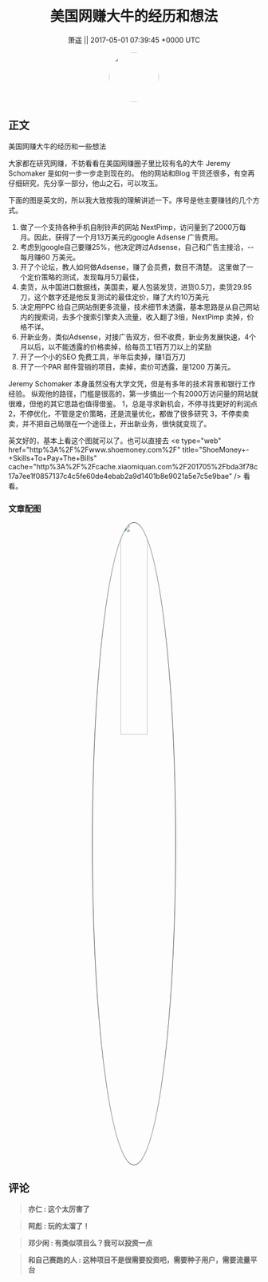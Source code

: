 <h1 align="center">美国网赚大牛的经历和想法</h1>




<p align="center">
    <a>萧遥 || 2017-05-01 07:39:45 &#43;0000 UTC</a>
</p>

<div align="center">
    <img src="https://images.zsxq.com/FsurLbkQq-G5zJLVU_S_SdwHVTGO?e=1590940799&amp;token=kIxbL07-8jAj8w1n4s9zv64FuZZNEATmlU_Vm6zD:GJqgfNiwftE-_9zwPTPFtbImT2s=" width="100" height="100" style="border:1px solid;border-radius:50%; color:#ffffff"/>
</div>




## 正文

<div>
美国网赚大牛的经历和一些想法

大家都在研究网赚，不妨看看在美国网赚圈子里比较有名的大牛 Jeremy Schomaker  是如何一步一步走到现在的。
他的网站和Blog 干货还很多，有空再仔细研究，先分享一部分，他山之石，可以攻玉。

下面的图是英文的，所以我大致按我的理解讲述一下。序号是他主要赚钱的几个方式。
1. 做了一个支持各种手机自制铃声的网站 NextPimp，访问量到了2000万每月。因此，获得了一个月13万美元的google Adsense 广告费用。
2. 考虑到google自己要赚25%，他决定跨过Adsense，自己和广告主接洽，-- 每月赚60 万美元。
3. 开了个论坛，教人如何做Adsense，赚了会员费，数目不清楚。 这里做了一个定价策略的测试，发现每月5刀最佳，
4. 卖货，从中国进口数据线，美国卖，雇人包装发货，进货0.5刀，卖货29.95刀，这个数字还是他反复测试的最佳定价，赚了大约10万美元
5. 决定用PPC 给自己网站倒更多流量，技术细节未透露，基本思路是从自己网站内的搜索词，去多个搜索引擎卖入流量，收入翻了3倍，NextPimp 卖掉，价格不详。
6. 开新业务，类似Adsense，对接广告双方，但不收费，新业务发展快速，4个月以后，以不能透露的价格卖掉，给每员工1百万刀以上的奖励
7. 开了一个小的SEO 免费工具，半年后卖掉，赚1百万刀
8. 开了一个PAR 邮件营销的项目，卖掉，卖价可透露，是1200 万美元。

Jeremy Schomaker 本身虽然没有大学文凭，但是有多年的技术背景和银行工作经验。
纵观他的路径，门槛是很高的，第一步搞出一个有2000万访问量的网站就很难，但他的其它思路也值得借鉴。
1，总是寻求新机会，不停寻找更好的利润点
2，不停优化，不管是定价策略，还是流量优化，都做了很多研究
3，不停卖卖卖，并不把自己局限在一个途径上，开出新业务，很快就变现了。

 英文好的，基本上看这个图就可以了。也可以直接去 &lt;e type=&#34;web&#34; href=&#34;http%3A%2F%2Fwww.shoemoney.com%2F&#34; title=&#34;ShoeMoney&#43;-&#43;Skills&#43;To&#43;Pay&#43;The&#43;Bills&#34; cache=&#34;http%3A%2F%2Fcache.xiaomiquan.com%2F201705%2Fbda3f78c17a7ee1f0857137c4c5fe60de4ebab2a9d1401b8e9021a5e7c5e9bae&#34; /&gt; 看看。
</div>

### 文章配图

<div class="image" align="center">

<img src="https://images.zsxq.com/Fn3knNWH5gzrfUGrmeis0woKu1jD?e=1590940799&amp;token=kIxbL07-8jAj8w1n4s9zv64FuZZNEATmlU_Vm6zD:xS6d0xkt83m1IRq3rCF6eD4sJOE=" width="33%" height="33%" style="border:1px solid;border-radius:50%; color:#3c3f41"/>

</div>


## 评论

<div align="left">
<div>

<blockquote >
<span> <strong>亦仁 : 这个太厉害了 </strong></span>
</blockquote>

<blockquote >
<span> <strong>阿彪 : 玩的太溜了！ </strong></span>
</blockquote>

<blockquote >
<span> <strong>邓少闲 : 有类似项目么？我可以投资一点 </strong></span>
</blockquote>

<blockquote >
<span> <strong>和自己赛跑的人 : 这种项目不是很需要投资吧，需要种子用户，需要流量平台 </strong></span>
</blockquote>

</div>
</div>